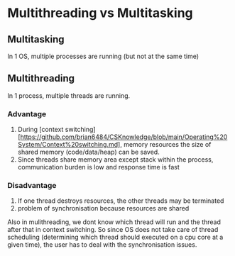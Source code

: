 # Multithreading vs Multitasking
## Multitasking
In 1 OS, multiple processes are running (but not at the same time)

## Multithreading
In 1 process, multiple threads are running.

### Advantage
1) During [context switching][https://github.com/brian6484/CSKnowledge/blob/main/Operating%20System/Context%20switching.md], memory
resources the size of shared memory (code/data/heap) can be saved.
2) Since threads share memory area except stack within the process, communication burden is low and response time is fast

### Disadvantage
1) If one thread destroys resources, the other threads may be terminated
2) problem of synchronisation because resources are shared

Also in mulithreading, we dont know which thread will run and the thread after that in context switching. So since OS does not take care of
thread scheduling (determining which thread should executed on a cpu core at a given time), the user has to deal with the synchronisation issues.
